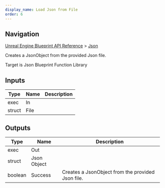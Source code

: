 ```yaml
---
display_name: Load Json from File
order: 6
---
```

## Navigation

[Unreal Engine Blueprint API Reference](https://dev.epicgames.com/documentation/en-us/unreal-engine/BlueprintAPI) > [Json](https://dev.epicgames.com/documentation/en-us/unreal-engine/BlueprintAPI/Json)

Creates a JsonObject from the provided Json file.

Target is Json Blueprint Function Library

## Inputs

| Type | Name | Description |
| --- | --- | --- |
| exec | In |  |
| struct | File |  |

## Outputs

| Type | Name | Description |
| --- | --- | --- |
| exec | Out |  |
| struct | Json Object |  |
| boolean | Success | Creates a JsonObject from the provided Json file. |
